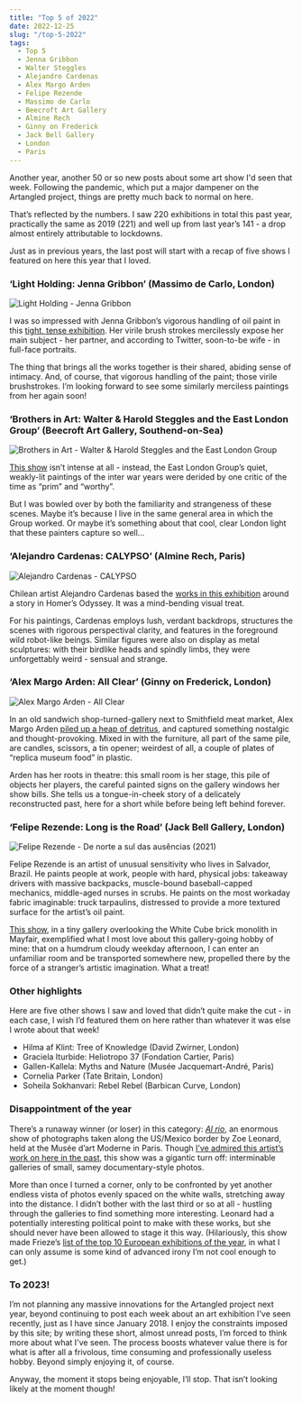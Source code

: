 ```yaml
---
title: "Top 5 of 2022"
date: 2022-12-25
slug: "/top-5-2022"
tags:
  - Top 5
  - Jenna Gribbon
  - Walter Steggles
  - Alejandro Cardenas
  - Alex Margo Arden
  - Felipe Rezende
  - Massimo de Carlo
  - Beecroft Art Gallery
  - Almine Rech
  - Ginny on Frederick
  - Jack Bell Gallery
  - London
  - Paris
---
```


Another year, another 50 or so new posts about some art show I'd seen that week. Following the pandemic, which put a major dampener on the Artangled project, things are pretty much back to normal on here.

That’s reflected by the numbers. I saw 220 exhibitions in total this past year, practically the same as 2019 (221) and well up from last year’s 141 - a drop almost entirely attributable to lockdowns.

Just as in previous years, the last post will start with a recap of five shows I featured on here this year that I loved.

### ‘Light Holding: Jenna Gribbon’ (Massimo de Carlo, London)

![Light Holding - Jenna Gribbon](/gribbon-massimo-1.jpeg)

I was so impressed with Jenna Gribbon’s vigorous handling of oil paint in  this [tight, tense exhibition](/gribbon-massimo). Her virile brush strokes mercilessly expose her main subject - her partner, and according to Twitter, soon-to-be wife - in full-face portraits.

The thing that brings all the works together is their shared, abiding sense of intimacy. And, of course, that vigorous handling of the paint; those virile brushstrokes. I’m looking forward to see some similarly merciless paintings from her again soon!

###  ‘Brothers in Art: Walter & Harold Steggles and the East London Group’ (Beecroft Art Gallery, Southend-on-Sea)

![Brothers in Art - Walter & Harold Steggles and the East London Group](/steggles-beecroft-2.jpeg)

[This show](/steggles-beecroft) isn’t intense at all - instead, the East London Group’s quiet, weakly-lit paintings of the inter war years were derided by one critic of the time as “prim” and “worthy”. 

But I was bowled over by both the familiarity and strangeness of these scenes. Maybe it’s because I live in the same general area in which the Group worked. Or maybe it’s something about that cool, clear London light that these painters capture so well…

### ‘Alejandro Cardenas: CALYPSO’ (Almine Rech, Paris)

![Alejandro Cardenas - CALYPSO](/cardenas-rech-1.jpeg)

Chilean artist Alejandro Cardenas based the [works in this exhibition](/cardenas-rech) around a story in Homer’s Odyssey. It was a mind-bending visual treat.

For his paintings, Cardenas employs lush, verdant backdrops, structures the scenes with rigorous perspectival clarity, and features in the foreground wild robot-like beings. Similar figures were also on display as metal sculptures: with their birdlike heads and spindly limbs, they were unforgettably weird - sensual and strange.

### ‘Alex Margo Arden: All Clear’ (Ginny on Frederick, London)

![Alex Margo Arden - All Clear](/arden-frederick-1.jpeg)

In an old sandwich shop-turned-gallery next to Smithfield meat market, Alex Margo Arden [piled up a heap of detritus](/arden-frederick), and captured something nostalgic and thought-provoking. Mixed in with the furniture, all part of the same pile, are candles, scissors, a tin opener; weirdest of all, a couple of plates of “replica museum food” in plastic. 

Arden has her roots in theatre: this small room is her stage, this pile of objects her players, the careful painted signs on the gallery windows her show bills. She tells us a tongue-in-cheek story of a delicately reconstructed past, here for a short while before being left behind forever.

### ‘Felipe Rezende: Long is the Road’ (Jack Bell Gallery, London)

![Felipe Rezende - De norte a sul das ausências (2021)](/rezende-bell-1.jpeg)

Felipe Rezende is an artist of unusual sensitivity who lives in Salvador, Brazil. He paints people at work, people with hard, physical jobs: takeaway drivers with massive backpacks, muscle-bound baseball-capped mechanics, middle-aged nurses in scrubs. He paints on the most workaday fabric imaginable: truck tarpaulins, distressed to provide a more textured surface for the artist’s oil paint.

[This show](/rezende-bell), in a tiny gallery overlooking the White Cube brick monolith in Mayfair, exemplified what I most love about this gallery-going hobby of mine: that on a humdrum cloudy weekday afternoon, I can enter an unfamiliar room and be transported somewhere new, propelled there by the force of a stranger’s artistic imagination. What a treat!

### Other highlights

Here are five other shows I saw and loved that didn’t quite make the cut - in each case, I wish I’d featured them on here rather than whatever it was else I wrote about that week!

* Hilma af Klint: Tree of Knowledge (David Zwirner, London)
* Graciela Iturbide: Heliotropo 37 (Fondation Cartier, Paris)
* Gallen-Kallela: Myths and Nature (Musée Jacquemart-André, Paris)
* Cornelia Parker (Tate Britain, London)
* Soheila Sokhanvari: Rebel Rebel (Barbican Curve, London)

### Disappointment of the year

There’s a runaway winner (or loser) in this category: *[Al rio](https://www.mam.paris.fr/en/expositions/exhibitions-zoe-leonard)*, an enormous show of photographs taken along the US/Mexico border by Zoe Leonard, held at the Musée d’art Moderne in Paris. Though [I’ve admired this artist’s work on here in the past](/leonard-hauser-wirth), this show was a gigantic turn off: interminable galleries of small, samey documentary-style photos.

More than once I turned a corner, only to be confronted by yet another endless vista of photos evenly spaced on the white walls, stretching away into the distance. I didn’t bother with the last third or so at all - hustling through the galleries to find something more interesting. Leonard had a potentially interesting political point to make with these works, but she should never have been allowed to stage it this way. (Hilariously, this show made Frieze’s [list of the top 10 European exhibitions of the year](https://www.frieze.com/article/top-ten-shows-europe-2022), in what I can only assume is some kind of advanced irony I’m not cool enough to get.)

### To 2023!

I’m not planning any massive innovations for the Artangled project next year, beyond continuing to post each week about an art exhibition I've seen recently, just as I have since January 2018. I enjoy the constraints imposed by this site; by writing these short, almost unread posts, I’m forced to think more about what I've seen. The process boosts whatever value there is for what is after all a frivolous, time consuming and professionally useless hobby. Beyond simply enjoying it, of course.

Anyway, the moment it stops being enjoyable, I’ll stop. That isn’t looking likely at the moment though!
